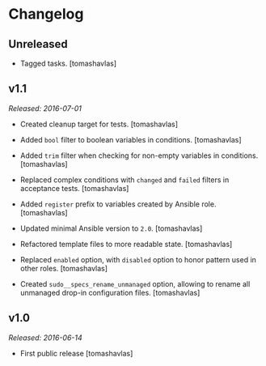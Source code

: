 Changelog
=========

Unreleased
----------

- Tagged tasks.
  [tomashavlas]

v1.1
----

*Released: 2016-07-01*

- Created cleanup target for tests.
  [tomashavlas]

- Added `bool` filter to boolean variables in conditions.
  [tomashavlas]

- Added `trim` filter when checking for non-empty variables in conditions.
  [tomashavlas]

- Replaced complex conditions with `changed` and `failed` filters in acceptance tests.
  [tomashavlas]

- Added `register` prefix to variables created by Ansible role.
  [tomashavlas]

- Updated minimal Ansible version to `2.0`.
  [tomashavlas]

- Refactored template files to more readable state.
  [tomashavlas]

- Replaced `enabled` option, with `disabled` option to honor pattern used in other roles.
  [tomashavlas]

- Created `sudo__specs_rename_unmanaged` option, allowing to rename all unmanaged drop-in configuration files.
  [tomashavlas]

v1.0
----

*Released: 2016-06-14*

- First public release
  [tomashavlas]
